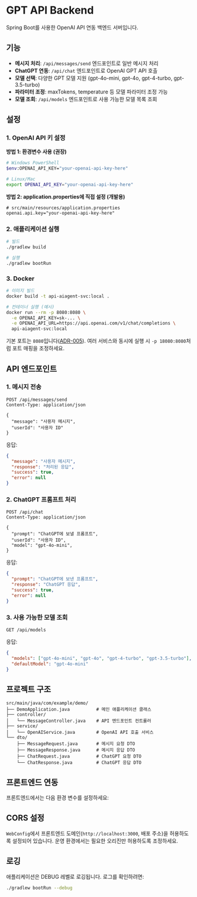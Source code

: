 # GPT API Backend

Spring Boot를 사용한 OpenAI API 연동 백엔드 서버입니다.

## 기능

- **메시지 처리**: `/api/messages/send` 엔드포인트로 일반 메시지 처리
- **ChatGPT 연동**: `/api/chat` 엔드포인트로 OpenAI GPT API 호출
- **모델 선택**: 다양한 GPT 모델 지원 (gpt-4o-mini, gpt-4o, gpt-4-turbo, gpt-3.5-turbo)
- **파라미터 조정**: maxTokens, temperature 등 모델 파라미터 조정 가능
- **모델 조회**: `/api/models` 엔드포인트로 사용 가능한 모델 목록 조회

## 설정

### 1. OpenAI API 키 설정

**방법 1: 환경변수 사용 (권장)**
```bash
# Windows PowerShell
$env:OPENAI_API_KEY="your-openai-api-key-here"

# Linux/Mac
export OPENAI_API_KEY="your-openai-api-key-here"
```

**방법 2: application.properties에 직접 설정 (개발용)**
```properties
# src/main/resources/application.properties
openai.api.key="your-openai-api-key-here"
```

### 2. 애플리케이션 실행

```bash
# 빌드
./gradlew build

# 실행
./gradlew bootRun
```

### 3. Docker

```bash
# 이미지 빌드
docker build -t api-aiagent-svc:local .

# 컨테이너 실행 (예시)
docker run --rm -p 8080:8080 \
  -e OPENAI_API_KEY=sk-... \
  -e OPENAI_API_URL=https://api.openai.com/v1/chat/completions \
  api-aiagent-svc:local
```

기본 포트는 `8080`입니다([ADR-005](../msa-project-hub/docs/adr/ADR-005-service-port-convention.md)). 여러 서비스와 동시에 실행 시 `-p 18080:8080`처럼 포트 매핑을 조정하세요.

## API 엔드포인트

### 1. 메시지 전송
```
POST /api/messages/send
Content-Type: application/json

{
  "message": "사용자 메시지",
  "userId": "사용자 ID"
}
```

응답:
```json
{
  "message": "사용자 메시지",
  "response": "처리된 응답",
  "success": true,
  "error": null
}
```

### 2. ChatGPT 프롬프트 처리
```
POST /api/chat
Content-Type: application/json

{
  "prompt": "ChatGPT에 보낼 프롬프트",
  "userId": "사용자 ID",
  "model": "gpt-4o-mini",
}
```

응답:
```json
{
  "prompt": "ChatGPT에 보낸 프롬프트",
  "response": "ChatGPT 응답",
  "success": true,
  "error": null
}
```

### 3. 사용 가능한 모델 조회
```
GET /api/models
```

응답:
```json
{
  "models": ["gpt-4o-mini", "gpt-4o", "gpt-4-turbo", "gpt-3.5-turbo"],
  "defaultModel": "gpt-4o-mini"
}
```

## 프로젝트 구조

```
src/main/java/com/example/demo/
├── DemoApplication.java          # 메인 애플리케이션 클래스
├── controller/
│   └── MessageController.java    # API 엔드포인트 컨트롤러
├── service/
│   └── OpenAIService.java        # OpenAI API 호출 서비스
└── dto/
    ├── MessageRequest.java       # 메시지 요청 DTO
    ├── MessageResponse.java      # 메시지 응답 DTO
    ├── ChatRequest.java          # ChatGPT 요청 DTO
    └── ChatResponse.java         # ChatGPT 응답 DTO
```

## 프론트엔드 연동

프론트엔드에서는 다음 환경 변수를 설정하세요:

## CORS 설정

`WebConfig`에서 프론트엔드 도메인(`http://localhost:3000`, 배포 주소)을 허용하도록 설정되어 있습니다. 운영 환경에서는 필요한 오리진만 허용하도록 조정하세요.

## 로깅

애플리케이션은 DEBUG 레벨로 로깅됩니다. 로그를 확인하려면:

```bash
./gradlew bootRun --debug
```
